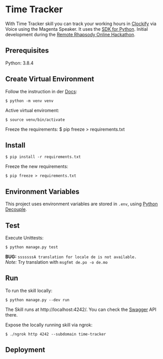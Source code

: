 # Time Tracker

With Time Tracker skill you can track your working hours in [Clockify](https://clockify.me) via Voice using the Magenta Speaker.
It uses the [SDK for Python](https://github.com/telekom/voice-skill-sdk). Initial development during the [Remote Rhapsody Online Hackathon](https://remote-rhapsody-platform.hubraum.com/).

## Prerequisites

Python: 3.8.4

## Create Virtual Environment
Follow the instruction in der [Docs](https://docs.python.org/3/tutorial/venv.html):

    $ python -m venv venv

Active virtual enviroment:

    $ source venv/bin/activate

Freeze the requirements:
    $ pip freeze > requirements.txt

## Install 

    $ pip install -r requirements.txt

Freeze the new requirements:

    $ pip freeze > requirements.txt

## Environment Variables

This project uses environment variables are stored in `.env`, using [Python Decouple](https://pypi.org/project/python-decouple/).   
    
## Test

Execute Unittests: 

    $ python manage.py test 

**BUG:** `sssssssA translation for locale de is not available.` <br>
*Note:* Try translation with `msgfmt de.po -o de.mo`

## Run 

To run the skill locally:

    $ python manage.py --dev run

The Skill runs at http://localhost:4242/. You can check the [Swagger](http://localhost:4242/) API there.

Expose the locally running skill via ngrok: 

    $ ./ngrok http 4242 --subdomain time-tracker

## Deployment 
